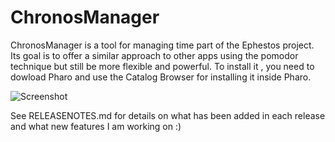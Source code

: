 # ChronosManager

ChronosManager is a tool for managing time part of the Ephestos project. Its goal is to offer a similar approach to other apps using the pomodor technique but still be more flexible and powerful. To install it , you need to dowload Pharo and use the Catalog Browser for installing it inside Pharo.

![Screenshot](https://github.com/kilon/ChronosManager/blob/master/screenshot2.jpg)


See RELEASENOTES.md for details on what has been added in each release and what
new features I am working on :)
